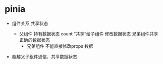 # pinia 

- 组件关系 共享状态
  - 父组件
    持有数据状态  count  “共享”给子组件
    修改数据状态
    兄弟组件共享正确的数据状态
    - 兄弟组件
      不能直接修改props 数据

- 超越父子组件通信，共享数据状态